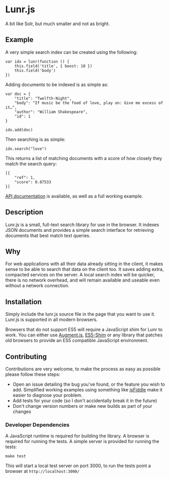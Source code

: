 # Lunr.js

A bit like Solr, but much smaller and not as bright.

## Example

A very simple search index can be created using the following:

    var idx = lunr(function () {
        this.field('title', { boost: 10 })
        this.field('body')
    })
    
Adding documents to be indexed is as simple as:

    var doc = {
        "title": "Twelfth-Night",
        "body": "If music be the food of love, play on: Give me excess of it…",
        "author": "William Shakespeare",
        "id": 1
    }
    
    idx.add(doc)


Then searching is as simple:

    idx.search("love")

This returns a list of matching documents with a score of how closely they match the search query:

    [{
        "ref": 1,
        "score": 0.87533
    }]

[API documentation](http://lunrjs.com/docs) is available, as well as a full working example.

## Description

Lunr.js is a small, full-text search library for use in the browser.  It indexes JSON documents and provides a simple search interface for retrieving documents that best match text queries.

## Why

For web applications with all their data already sitting in the client, it makes sense to be able to search that data on the client too.  It saves adding extra, compacted services on the server.  A local search index will be quicker, there is no network overhead, and will remain available and useable even without a network connection.

## Installation

Simply include the lunr.js source file in the page that you want to use it.  Lunr.js is supported in all modern browsers.

Browsers that do not support ES5 will require a JavaScript shim for Lunr to work. You can either use [Augment.js](http://augmentjs.com), [ES5-Shim](https://github.com/kriskowal/es5-shim) or any library that patches old browsers to provide an ES5 compatible JavaScript environment.

## Contributing

Contributions are very welcome, to make the process as easy as possible please follow these steps:

* Open an issue detailing the bug you've found, or the feature you wish to add.  Simplified working examples using something like [jsFiddle](http://jsfiddle.com) make it easier to diagnose your problem.
* Add tests for your code (so I don't accidentally break it in the future)
* Don't change version numbers or make new builds as part of your changes

### Developer Dependencies

A JavaScript runtime is required for building the library.  A browser is required for running the tests.  A simple server is provided for running the tests:

    make test

This will start a local test server on port 3000, to run the tests point a browser at `http://localhost:3000/`
